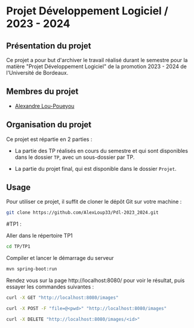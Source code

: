 # Projet Développement Logiciel / 2023 - 2024

## Présentation du projet

Ce projet a pour but d'archiver le travail réalisé durant le semestre pour la matière "Projet Développement Logiciel" de la promotion 2023 - 2024 de l'Université de Bordeaux.

## Membres du projet

- [Alexandre Lou-Poueyou](https://github.com/AlexLoup33)

## Organisation du projet

Ce projet est répartie en 2 parties :

- La partie des TP réalisés en cours du semestre et qui sont disponibles dans le dossier `TP`, avec un sous-dossier par TP.

- La partie du projet final, qui est disponible dans le dossier `Projet`.

## Usage

Pour utiliser ce projet, il suffit de cloner le dépôt Git sur votre machine :

```bash
git clone https://github.com/AlexLoup33/Pdl-2023_2024.git
```

#TP1 :

Aller dans le répertoire TP1
```bash
cd TP/TP1
```

Compiler et lancer le démarrage du serveur
```bash
mvn spring-boot:run
```

Rendez vous sur la page http://localhost:8080/ pour voir le résultat, puis essayer les commandes suivantes :
```bash
curl -X GET "http://localhost:8080/images"

curl -X POST -F "file=@<pwd>" "http://localhost:8080/images"

curl -X DELETE "http://localhost:8080/images/<id>"
```

